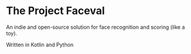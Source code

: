 # The Project Faceval

An indie and open-source solution for face recognition and scoring (like a toy).

Written in Kotlin and Python

